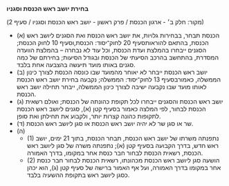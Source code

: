 **בחירת יושב ראש הכנסת וסגניו**

(מקור: חלק ב׳ - ארגון הכנסת / פרק ראשון - יושב ראש הכנסת וסגניו / סעיף 2)
 * (א) הכנסת תבחר, בבחירות גלויות, את יושב ראש הכנסת ואת הסגנים ליושב ראש הכנסת, בהתאם להוראותסעיף 20 לחוק־יסוד: הכנסת,וסעיף 10 לחוק הכנסת; הסגנים ייבחרו בהמלצת ועדת הכנסת, וכל עוד לא נבחרה – בהמלצת הוועדה המסדרת, בהתחשב בהרכב הסיעתי של הכנסת ובגודל הסיעות; בחירתם של כמה סגנים באותו מועד תיעשה בהצבעה אחת בלבד.
 * (ב) יושב ראש הכנסת ייבחר לא יאוחר מהמועד שבו כונסה הכנסת לצורך כינון הממשלה, כאמורבסעיף 13 לחוק־יסוד: הממשלה; נקבעה בחירת יושב ראש הכנסת לאותו מועד שבו נקבעה ישיבה לצורך כינון הממשלה, ייבחר תחילה יושב ראש הכנסת.
 * (ג) יושב ראש הכנסת והסגנים ייבחרו לכל תקופת כהונתה של הכנסת; ואולם רשאית הכנסת לבחור, לפי המלצה כאמור בסעיף קטן (א), סגנים ליושב ראש הכנסת לתקופות כהונה קצרות יותר, ולקבוע את תחילתן ואת סופן.
 * (ד) שר או סגן שר לא יהיה יושב ראש הכנסת או סגן ליושב ראש הכנסת.
 * (ה) 
   * (1) נתפנתה משרתו של יושב ראש הכנסת, תבחר הכנסת, בתוך 21 ימים, יושב ראש חדש, בדרך הקבועה בסעיף קטן (א); נתפנתה משרה של סגן ליושב ראש הכנסת, רשאית הכנסת לבחור חבר כנסת אחר במקומו, בדרך האמורה.
   * (2) הושעה סגן ליושב ראש הכנסת מכהונתו, רשאית הכנסת לבחור חבר כנסת אחר במקומו בדרך האמורה, ועל אף האמור ברישה של סעיף קטן (ג), הוא יכהן כסגן ליושב ראש בתקופת ההשעיה בלבד.